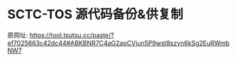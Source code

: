 # SCTC-TOS 源代码备份&供复制
原网址: https://tool.tsutsu.cc/paste/?ef7025663c42dc44#ABKBNR7C4aG2apCVjun5P9wst8szyn6kSg2EuRWmbNW7
